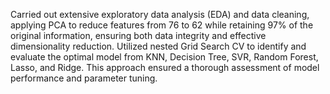 Carried out extensive exploratory data analysis (EDA) and data cleaning, applying PCA to reduce features from 76 to 62
while retaining 97% of the original information, ensuring both data integrity and effective dimensionality reduction.
Utilized nested Grid Search CV to identify and evaluate the optimal model from KNN, Decision Tree, SVR, Random Forest,
Lasso, and Ridge. This approach ensured a thorough assessment of model performance and parameter tuning.
